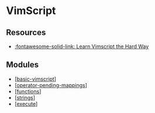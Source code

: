 VimScript
===

Resources
---
- [:fontawesome-solid-link: Learn Vimscript the Hard Way](https://learnvimscriptthehardway.stevelosh.com/)

Modules
---
- [[basic-vimscript]]
- [[operator-pending-mappings]]
- [[functions]]
- [[strings]]
- [[execute]]

[//begin]: # "Autogenerated link references for markdown compatibility"
[basic-vimscript]: basic-vimscript.md "Basic VimScript"
[operator-pending-mappings]: operator-pending-mappings.md "Operator Pending Mappings"
[functions]: functions.md "Functions"
[strings]: strings.md "Strings"
[execute]: execute.md "Execute"
[//end]: # "Autogenerated link references"
